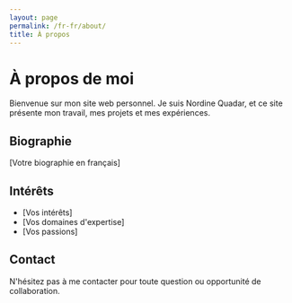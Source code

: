 ```yaml
---
layout: page
permalink: /fr-fr/about/
title: À propos
---
```


# À propos de moi

Bienvenue sur mon site web personnel. Je suis Nordine Quadar, et ce site présente mon travail, mes projets et mes expériences.

## Biographie

[Votre biographie en français]

## Intérêts

- [Vos intérêts]
- [Vos domaines d'expertise]
- [Vos passions]

## Contact

N'hésitez pas à me contacter pour toute question ou opportunité de collaboration. 